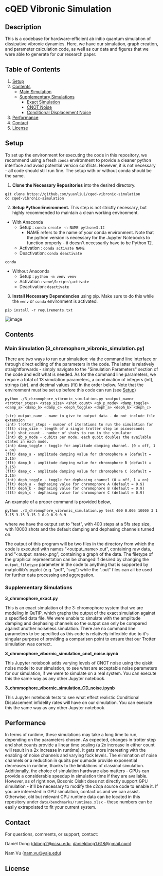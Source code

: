 # cQED Vibronic Simulation
## Description
This is a codebase for hardware-efficient ab initio quantum simulation of dissipative vibronic dynamics. Here, we have our simulation, graph creation, and parameter calculation code, as well as our data and figures that we were able to generate for our research paper. 

## Table of Contents

1. [Setup](#setup)
2. [Contents](#contents)
   -  [Main Simulation](#main)
   -  [Supplementary Simulations](#supplementary)
      - [Exact Simulation](#exact)
      - [CNOT Noise](#cnotnoise)
      - [Conditional Displacement Noise](#cdnoise)
3. [Performance](#perf)
4. [Contact](#contact)
5. [License](#license)


## Setup <a name="setup"></a>
To set up the environment for executing the code in this repository, we recommend using a fresh `conda` environment to provide a cleaner python interface and avoid potential version conflicts. However, it is not necessary - all code should still run fine. The setup with or without conda should be the same. 

1. **Clone the Necessary Repositories** into the desired directory.
```
git clone https://github.com/yuanliu1/cqed-vibronic-simulation
cd cqed-vibronic-simulation
```
2. **Setup Python Environment.** This step is not strictly necessary, but highly recommended to maintain a clean working environment.
- With Anaconda
   - Setup : ```conda create -n NAME python=3.12```
      - NAME refers to the name of your conda environment. Note that the python version is necessary for the Jupyter Notebooks to function properly - it doesn't necessarily have to be Python 12.
   - Activation : ```conda activate NAME```
   - Deactivation: ```conda deactivate```
```
conda 
```
- Without Anaconda
   - Setup : ```python -m venv venv```
   - Activation : ```venv\Scripts\activate```
   - Deactivation: ```deactivate```
3. **Install Necessary Dependencies** using pip. Make sure to do this while the ```venv``` or ```conda``` environment is activated.
```
pip install -r requirements.txt
```

![image](https://github.com/user-attachments/assets/1e89b7b7-aabb-4718-8d04-03a06ef228f6)

## Contents <a name="contents"></a>
### Main Simulation (3_chromophore_vibronic_simulation.py) <a name="main"></a>
There are two ways to run our simulation: via the command line interface or through direct editing of the parameters in the code. The latter is relatively straightforwards - simply navigate to the "Simulation Parameters" section of the code and edit what is needed. As for the command line parameters, we require a total of 13 simulation parameters, a combination of integers (int), strings (str), and decimal values (flt) in the order below. Note that the environment must be set up before this code can run (see [Setup](#setup))

```
python ./3_chromophore_vibronic_simulation.py <output_name> <trotter_steps> <step_size> <shot_count> <qb_p_mode> <damp_toggle> <damp_a> <damp_b> <damp_c> <deph_toggle> <deph_a> <deph_b> <deph_c>

(str) output_name - name to give to output data - do not include file extension
(int) trotter_steps - number of iterations to run the simulation for
(flt) step_size - length of a single trotter step in picoseconds
(int) shot_count - number of shots to run in the simulator
(int) qb_p_mode - qubits per mode; each qubit doubles the available states in each mode.
(int) damp_toggle - toggle for amplitude damping channel. (0 = off, 1 = on)
(flt) damp_a - amplitude damping value for chromophore A (default = 3.15)
(flt) damp_b - amplitude damping value for chromophore B (default = 3.15)
(flt) damp_c - amplitude damping value for chromophore C (default = 3.15)
(int) deph_toggle - toggle for dephasing channel (0 = off, 1 = on)
(flt) deph_a - dephasing value for chromophore A (default = 0.9)
(flt) deph_b - dephasing value for chromophore B (default = 0.9)
(flt) deph_c - dephasing value for chromophore C (default = 0.9)
```

An example of a proper command is provided below,

```
python ./3_chromophore_vibronic_simulation.py test 400 0.005 10000 3 1 3.15 3.15 3.15 1 0.9 0.9 0.9
```

where we have the output set to "test", with 400 steps at a 5fs step size, with 10000 shots and the default damping and dephasing channels turned on. 

The output of this program will be two files in the directory from which the code is executed with names "<output_name>.out", containing raw data, and "<output_name>.png", containing a graph of the data. The filetype of the graphical representation can be changed if desired by changing the ```output_filetype``` parameter in the code to anything that is supported by matplotlib's pyplot (e.g. "pdf", "svg") while the ".out" files can all be used for further data processing and aggregation.

### Supplementary Simulations <a name="supplementary"></a>

**3_chromophore_exact.py** <a name="exact"></a>

This is an exact simulation of the 3-chromophore system that we are modeling in QuTiP, which graphs the output of the exact simulation against a specified data file. We were unable to simulate with the amplitude damping and dephasing channels so the output can only be compared against another noiseless simulation. There are no command line parameters to be specified as this code is relatively inflexible due to it's singular purpose of providing a comparison point to ensure that our Trotter simulation was correct. 

**3_chromophore_vibornic_simulation_cnot_noise.ipynb** <a name="cnotnoise"></a>

This Jupyter notebook adds varying levels of CNOT noise using the qiskit noise model to our simulation, to see what are acceptable noise parameters for our simulation, if we were to simulate on a real system. You can execute this the same way as any other Jupyter notebook.

**3_chromophore_vibornic_simulation_CD_noise.ipynb** <a name="cdnoise"></a>

This Jupyter notebook tests to see what effect realistic Conditional Displacement infidelity rates will have on our simulation. You can execute this the same way as any other Jupyter notebook.


## Performance <a name="perf"></a>

In terms of runtime, these simulations may take a long time to run, depending on the parameters chosen. As expected, changes in trotter step and shot counts provide a linear time scaling (a 2x increase in either count will result in a 2x increase in runtime). It gets more interesting with the enabling of noise channels and varying fock levels. The elimination of noise channels or a reduction in qubits per qumode provide exponential decreases in runtime, thanks to the limitations of classical simulation. Additionally, the choice of simulation hardware also matters - GPUs can provide a considerable speedup in simulation time if they are available. However, as of right now, Bosonic Qiskit does not directly support GPU simulation - it'll be necessary to modify the c2qa source code to enable it. If you are interested in GPU simulation, contact us and we can assist. Otherwise, old but relevant CPU runtime data can be located in this repository under ```data/benchmarks/runtimes.xlsx``` - these numbers can be easily extrapolated to fit your current system. 

## Contact <a name="contact"></a>

For questions, comments, or support, contact:

Daniel Dong (ddong2@ncsu.edu, danieldong1.618@gmail.com)

Nam Vu (nam.vu@yale.edu)

## License <a name="license"></a>
